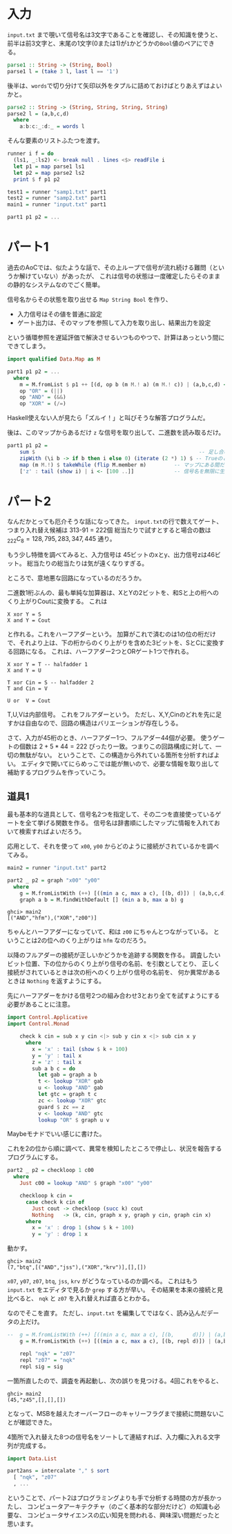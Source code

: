 # 入力

`input.txt` まで覗いて信号名は3文字であることを確認し、その知識を使うと、
前半は前3文字と、末尾の1文字(0または1)が`1`かどうかの`Bool`値のペアにできる。

```haskell
parse1 :: String -> (String, Bool)
parse1 l = (take 3 l, last l == '1')
```

後半は、`words`で切り分けて矢印以外をタプルに詰めておけばとりあえずはよいかと。

```haskell
parse2 :: String -> (String, String, String, String)
parse2 l = (a,b,c,d)
  where
    a:b:c:_:d:_ = words l
```

そんな要素のリストふたつを渡す。

```haskell
runner i f = do
  (ls1, _:ls2) <- break null . lines <$> readFile i
  let p1 = map parse1 ls1
  let p2 = map parse2 ls2
  print $ f p1 p2

test1 = runner "samp1.txt" part1
test2 = runner "samp2.txt" part1
main1 = runner "input.txt" part1

part1 p1 p2 = ...
```

# パート1

過去のAoCでは、似たような話で、その上ループで信号が流れ続ける難問（というか解けていない）があったが、
これは信号の状態は一度確定したらそのままの静的なシステムなのでごく簡単。

信号名からその状態を取り出せる `Map String Bool` を作り、

- 入力信号はその値を普通に設定
- ゲート出力は、そのマップを参照して入力を取り出し、結果出力を設定

という循環参照を遅延評価で解決させるいつものやつで、計算はあっという間にできてしまう。

```haskell
import qualified Data.Map as M

part1 p1 p2 = ...
  where
    m = M.fromList $ p1 ++ [(d, op b (m M.! a) (m M.! c)) | (a,b,c,d) <- p2]
    op "OR" = (||)
    op "AND" = (&&)
    op "XOR" = (/=)
```

Haskell使えない人が見たら「ズルイ！」と叫びそうな解答プログラムだ。

後は、このマップからあるだけ `z` な信号を取り出して、二進数を読み取るだけ。

```haskell
part1 p1 p2 =
    sum $                                                     -- 足し合わせる
    zipWith (\i b -> if b then i else 0) (iterate (2 *) 1) $ -- Trueのとき2^kを
    map (m M.!) $ takeWhile (flip M.member m)         -- マップにある間だけ取り出し、マップを読み、
    ['z' : tail (show i) | i <- [100 ..]]             -- 信号名を無限に生成
```

<!--
## 先行評価だと？

Haskellどっぷりなせいで、こういうことができない言語だとどうやって計算するのかピンとこなくなってきた。

- マップ `gate` :ゲートは接続先の出力信号で一意に区別できる。ゲートの演算と入力信号名を書いておく。
- マップ `obs` :信号名をキーに、その信号を入力で取り込んでいるゲートの一覧を持つマップも作っておく。
- マップ `sig` :信号の状態を記録する。最初は空。
- パズル入力前半を使って、入力信号の内容を `sig` に割り当てていく。
  - `obs`を使って、その信号を見ているゲートを順にチェックする。
  - 入力が両方揃ったのなら、その出力も次に `sig` に割り当てるキューに入れる（その場で再帰計算してもいけるのかも）
- 全ての入力信号を割り当て、ゲート出力の波及が全て止まったら、全ての信号の状態が確定している

という感じか。
再帰呼び出しのスタックが許せば、メモ化再帰のスタイルでも計算できるか。
-->

# パート2

なんだかとっても厄介そうな話になってきた。
`input.txt`の行で数えてゲート、つまり入れ替え候補は 313-91 = 222個
総当たりで試すとすると場合の数は ${}_222 C_8 = 128,795,283,347,445$ 通り。

もう少し特徴を調べてみると、入力信号は 45ビットのxとy、出力信号zは46ビット。
総当たりの総当たりは気が遠くなりすぎる。

ところで、意地悪な回路になっているのだろうか。

二進数1桁ぶんの、最も単純な加算器は、XとYの2ビットを、和Sと上の桁へのくり上がりCoutに変換する。
これは
```
X xor Y = S
X and Y = Cout
```
と作れる。これをハーフアダーという。
加算がこれで済むのは1の位の桁だけで、それより上は、下の桁からのくり上がりを含めた3ビットを、SとCに変換する回路になる。
これは、ハーフアダー2つとORゲート1つで作れる。
```
X xor Y = T -- halfadder 1
X and Y = U

T xor Cin = S -- halfadder 2
T and Cin = V

U or  V = Cout
```
T,U,Vは内部信号。
これをフルアダーという。
ただし、X,Y,Cinのどれを先に足すかは自由なので、回路の構造はバリエーションが存在しうる。

さて、入力が45桁のとき、ハーフアダー1つ、フルアダー44個が必要。
使うゲートの個数は $2 + 5 * 44 = 222$ ぴったり一致。つまりこの回路構成に対して、一切の無駄がない。
ということで、この構造から外れている箇所を分析すればよい。
エディタで開いてにらめっこでは能が無いので、必要な情報を取り出して補助するプログラムを作っていこう。

## 道具1

最も基本的な道具として、信号名2つを指定して、その二つを直接使っているゲートを全て挙げる関数を作る。
信号名は辞書順にしたマップに情報を入れておいて検索すればよいだろう。

応用として、それを使って `x00`, `y00` からどのように接続がされているかを調べてみる。

```haskell
main2 = runner "input.txt" part2

part2 _ p2 = graph "x00" "y00"
  where
    g = M.fromListWith (++) [((min a c, max a c), [(b, d)]) | (a,b,c,d) <- p2]
    graph a b = M.findWithDefault [] (min a b, max a b) g
```

```
ghci> main2
[("AND","hfm"),("XOR","z00")]
```

ちゃんとハーフアダーになっていて、和は `z00` にちゃんとつながっている。
ということは2の位へのくり上がりは `hfm` なのだろう。

以降のフルアダーの接続が正しいかどうかを追跡する関数を作る。
調査したいビット位置、下の位からのくり上がり信号の名前、を引数としてとり、
正しく接続がされているときは次の桁へのくり上がり信号の名前を、
何か異常があるときは `Nothing` を返すようにする。

先にハーフアダーをかける信号2つの組み合わせ3とおり全てを試すようにする必要があることに注意。

```haskell
import Control.Applicative
import Control.Monad

    check k cin = sub x y cin <|> sub y cin x <|> sub cin x y
      where
        x = 'x' : tail (show $ k + 100)
        y = 'y' : tail x
        z = 'z' : tail x
        sub a b c = do
          let gab = graph a b
          t <- lookup "XOR" gab
          u <- lookup "AND" gab
          let gtc = graph t c
          zc <- lookup "XOR" gtc
          guard $ zc == z
          v <- lookup "AND" gtc
          lookup "OR" $ graph u v
```

Maybeモナドでいい感じに書けた。

これを2の位から順に調べて、異常を検知したところで停止し、状況を報告するプログラムにする。

```haskell
part2 _ p2 = checkloop 1 c00
  where
    Just c00 = lookup "AND" $ graph "x00" "y00"

    checkloop k cin =
      case check k cin of
        Just cout -> checkloop (succ k) cout
        Nothing   -> (k, cin, graph x y, graph y cin, graph cin x)
      where
        x = 'x' : drop 1 (show $ k + 100)
        y = 'y' : drop 1 x
```

動かす。

```
ghci> main2
(7,"btq",[("AND","jss"),("XOR","krv")],[],[])
```

`x07`, `y07`, `z07`, `btq`, `jss`, `krv` がどうなっているのか調べる。
これはもう `input.txt` をエディタで見るか `grep` する方が早い。
その結果を本来の接続と見比べると、 `nqk` と `z07` を入れ替えれば直るとわかる。

なのでそこを直す。
ただし、`input.txt` を編集してではなく、読み込んだデータの上だけ。

```haskell
--  g = M.fromListWith (++) [((min a c, max a c), [(b,      d)]) | (a,b,c,d) <- p2]
    g = M.fromListWith (++) [((min a c, max a c), [(b, repl d)]) | (a,b,c,d) <- p2]

    repl "nqk" = "z07"
    repl "z07" = "nqk"
    repl sig = sig
````

一箇所直したので、調査を再起動し、次の誤りを見つける。4回これをやると、

```
ghci> main2
(45,"z45",[],[],[])
```

となって、MSBを越えたオーバーフローのキャリーフラグまで接続に問題ないことが確認できた。

4箇所で入れ替えた8つの信号名をソートして連結すれば、入力欄に入れる文字列が完成する。

```haskell
import Data.List

part2ans = intercalate "," $ sort
  [ "nqk", "z07"
  , ...
```

ということで、パート2はプログラミングよりも手で分析する時間の方が長かったし、
コンピュータアーキテクチャ（のごく基本的な部分だけど）の知識も必要な、
コンピュータサイエンスの広い知見を問われる、興味深い問題だったと思います。
